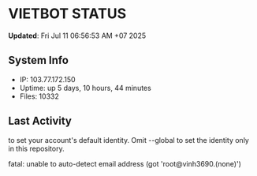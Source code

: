# VIETBOT STATUS
**Updated**: Fri Jul 11 06:56:53 AM +07 2025

## System Info
- IP: 103.77.172.150
- Uptime: up 5 days, 10 hours, 44 minutes
- Files: 10332

## Last Activity

to set your account's default identity.
Omit --global to set the identity only in this repository.

fatal: unable to auto-detect email address (got 'root@vinh3690.(none)')

